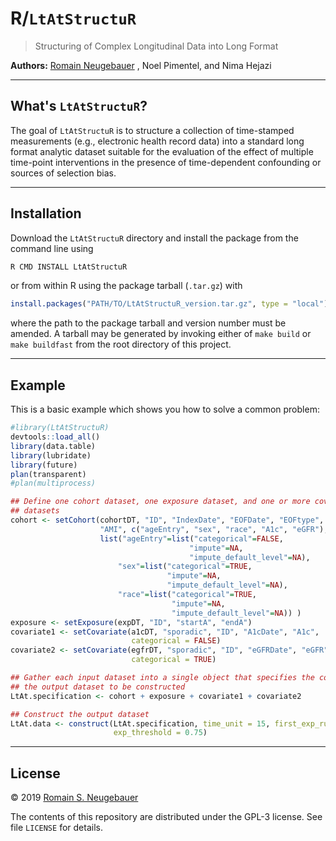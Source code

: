 
<!-- README.md is generated from README.Rmd. Please edit that file -->
R/`LtAtStructuR`
================

> Structuring of Complex Longitudinal Data into Long Format

**Authors:** [Romain Neugebauer](https://divisionofresearch.kaiserpermanente.org/researchers/neugebauer-romain) , Noel Pimentel, and Nima Hejazi

------------------------------------------------------------------------

What's `LtAtStructuR`?
----------------------

The goal of `LtAtStructuR` is to structure a collection of time-stamped measurements (e.g., electronic health record data) into a standard long format analytic dataset suitable for the evaluation of the effect of multiple time-point interventions in the presence of time-dependent confounding or sources of selection bias.

------------------------------------------------------------------------

Installation
------------

Download the `LtAtStructuR` directory and install the package from the command line using

``` bash
R CMD INSTALL LtAtStructuR
```

or from within R using the package tarball (`.tar.gz`) with

``` r
install.packages("PATH/TO/LtAtStructuR_version.tar.gz", type = "local")
```

where the path to the package tarball and version number must be amended. A tarball may be generated by invoking either of `make build` or `make buildfast` from the root directory of this project.

------------------------------------------------------------------------

Example
-------

This is a basic example which shows you how to solve a common problem:

``` r
#library(LtAtStructuR)
devtools::load_all()
library(data.table)
library(lubridate)
library(future)
plan(transparent)
#plan(multiprocess)

## Define one cohort dataset, one exposure dataset, and one or more covariate
## datasets
cohort <- setCohort(cohortDT, "ID", "IndexDate", "EOFDate", "EOFtype",
                    "AMI", c("ageEntry", "sex", "race", "A1c", "eGFR"),
                    list("ageEntry"=list("categorical"=FALSE,
                                        "impute"=NA,
                                        "impute_default_level"=NA),
                        "sex"=list("categorical"=TRUE,
                                   "impute"=NA,
                                   "impute_default_level"=NA),
                        "race"=list("categorical"=TRUE,
                                    "impute"=NA,
                                    "impute_default_level"=NA)) )
exposure <- setExposure(expDT, "ID", "startA", "endA")
covariate1 <- setCovariate(a1cDT, "sporadic", "ID", "A1cDate", "A1c",
                           categorical = FALSE)
covariate2 <- setCovariate(egfrDT, "sporadic", "ID", "eGFRDate", "eGFR",
                           categorical = TRUE)

## Gather each input dataset into a single object that specifies the content of
## the output dataset to be constructed
LtAt.specification <- cohort + exposure + covariate1 + covariate2

## Construct the output dataset
LtAt.data <- construct(LtAt.specification, time_unit = 15, first_exp_rule = 1,
                       exp_threshold = 0.75)
```

------------------------------------------------------------------------

License
-------

© 2019 [Romain S. Neugebauer](https://divisionofresearch.kaiserpermanente.org/researchers/neugebauer-romain)

The contents of this repository are distributed under the GPL-3 license. See file `LICENSE` for details.
